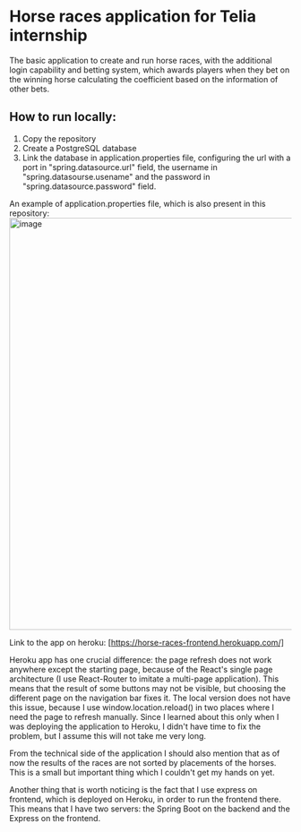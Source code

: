 ﻿# Horse races application for Telia internship
The basic application to create and run horse races, with the additional login capability and betting system, which awards players when they bet on the winning horse calculating the coefficient based on the information of other bets. 
## How to run locally:
1. Copy the repository
2. Create a PostgreSQL database
3. Link the database in application.properties file, configuring the url with a port in "spring.datasource.url" field, the username in "spring.datasourse.usename" and the password in "spring.datasource.password" field.

An example of application.properties file, which is also present in this repository:
<img width="736" alt="image" src="https://user-images.githubusercontent.com/22565000/167058703-20682f9d-b6bf-4a15-a185-b31a1f68b18c.png">

Link to the app on heroku: [https://horse-races-frontend.herokuapp.com/]

Heroku app has one crucial difference: the page refresh does not work anywhere except the starting page, because of the React's single page architecture (I use React-Router to imitate a multi-page application). This means that the result of some buttons may not be visible, but choosing the different page on the navigation bar fixes it. The local version does not have this issue, because I use window.location.reload() in two places where I need the page to refresh manually. Since I learned about this only when I was deploying the application to Heroku, I didn't have time to fix the problem, but I assume this will not take me very long.

From the technical side of the application I should also mention that as of now the results of the races are not sorted by placements of the horses. This is a small but important thing which I couldn't get my hands on yet.

Another thing that is worth noticing is the fact that I use express on frontend, which is deployed on Heroku, in order to run the frontend there. This means that I have two servers: the Spring Boot on the backend and the Express on the frontend.

